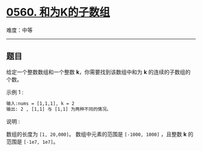 # [0560. 和为K的子数组](https://leetcode-cn.com/problems/subarray-sum-equals-k)

难度：中等

---

## 题目

给定一个整数数组和一个整数 **k**，你需要找到该数组中和为 **k** 的连续的子数组的个数。

示例 1 :

```txt
输入:nums = [1,1,1], k = 2
输出: 2 , [1,1] 与 [1,1] 为两种不同的情况。
```

说明 :

数组的长度为 `[1, 20,000]`。
数组中元素的范围是 `[-1000, 1000]` ，且整数 **k** 的范围是 `[-1e7, 1e7]`。
